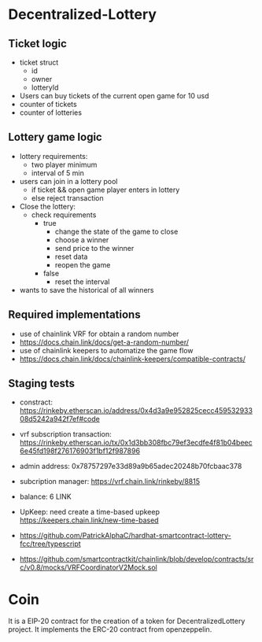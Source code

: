 # Decentralized-Lottery

## Ticket logic

- ticket struct
  - id
  - owner
  - lotteryId
- Users can buy tickets of the current open game for 10 usd
- counter of tickets
- counter of lotteries

## Lottery game logic

- lottery requirements:
  - two player minimum
  - interval of 5 min
- users can join in a lottery pool
  - if ticket && open game player enters in lottery
  - else reject transaction
- Close the lottery:
  - check requirements
    - true
      - change the state of the game to close
      - choose a winner
      - send price to the winner
      - reset data
      - reopen the game
    - false
      - reset the interval
- wants to save the historical of all winners

## Required implementations

- use of chainlink VRF for obtain a random number
- https://docs.chain.link/docs/get-a-random-number/
- use of chainlink keepers to automatize the game flow
- https://docs.chain.link/docs/chainlink-keepers/compatible-contracts/

## Staging tests

- constract: https://rinkeby.etherscan.io/address/0x4d3a9e952825cecc45953293308d5242a942f7ef#code

- vrf subscription transaction: https://rinkeby.etherscan.io/tx/0x1d3bb308fbc79ef3ecdfe4f81b04beec6e45fd198f276176903f1bf12f987896
- admin address: 0x78757297e33d89a9b65adec20248b70fcbaac378
- subcription manager: https://vrf.chain.link/rinkeby/8815
- balance: 6 LINK

- UpKeep: need create a time-based upkeep
  https://keepers.chain.link/new-time-based

- https://github.com/PatrickAlphaC/hardhat-smartcontract-lottery-fcc/tree/typescript
- https://github.com/smartcontractkit/chainlink/blob/develop/contracts/src/v0.8/mocks/VRFCoordinatorV2Mock.sol

# Coin

It is a EIP-20 contract for the creation of a token for DecentralizedLottery project.
It implements the ERC-20 contract from openzeppelin.

